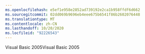 ```yaml
---
ms.openlocfilehash: e5ef1e958e2852ad739192e2ca1b958ffdf6d662
ms.sourcegitcommit: 02dd069b9696eb4eee675b6541f86b2602076448
ms.translationtype: MT
ms.contentlocale: zh-CN
ms.lasthandoff: 10/20/2020
ms.locfileid: "92226543"
---
```

<span data-ttu-id="b352d-101">Visual Basic 2005</span><span class="sxs-lookup"><span data-stu-id="b352d-101">Visual Basic 2005</span></span>